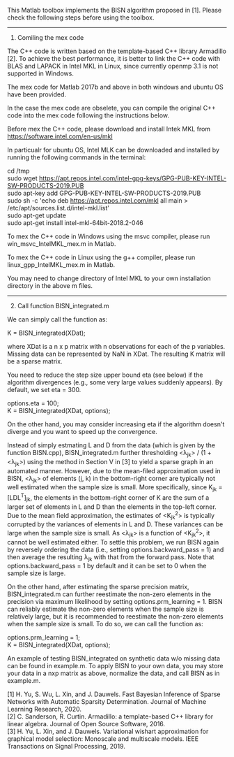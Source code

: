 This Matlab toolbox implements the BISN algorithm proposed in [1]. Please 
check the following steps before using the toolbox.

***************************************************************************

1. Comiling the mex code

The C++ code is written based on the template-based C++ library Armadillo [2]. 
To achieve the best performance, it is better to link the C++ code with
BLAS and LAPACK in Intel MKL in Linux, since currently openmp 3.1 is not 
supported in Windows.

The mex code for Matlab 2017b and above in both windows and ubuntu OS have 
been provided. 

In the case the mex code are obselete, you can compile the original C++ 
code into the mex code following the instructions below.

Before mex the C++ code, please download and install Intek MKL from
https://software.intel.com/en-us/mkl

In particualr for ubuntu OS, Intel MLK can be downloaded and installed by 
running the following commands in the terminal:


cd /tmp  
sudo wget https://apt.repos.intel.com/intel-gpg-keys/GPG-PUB-KEY-INTEL-SW-PRODUCTS-2019.PUB  
sudo apt-key add GPG-PUB-KEY-INTEL-SW-PRODUCTS-2019.PUB  
sudo sh -c 'echo deb https://apt.repos.intel.com/mkl all main > /etc/apt/sources.list.d/intel-mkl.list'  
sudo apt-get update  
sudo apt-get install intel-mkl-64bit-2018.2-046

To mex the C++ code in Windows using the msvc compiler, please run 
win_msvc_IntelMKL_mex.m in Matlab.

To mex the C++ code in Linux using the g++ compiler, please run 
linux_gpp_IntelMKL_mex.m in Matlab.

You may need to change directory of Intel MKL to your own installation 
directory in the above m files.

***************************************************************************

2. Call function BISN_integrated.m

We can simply call the function as:

K = BISN_integrated(XDat);

where XDat is a n x p matrix with n observations for each of the p 
variables. Missing data can be represented by NaN in XDat. The resulting 
K matrix will be a sparse matrix. 

You need to reduce the step size upper bound eta (see below) if the algorithm 
divergences (e.g., some very large values suddenly appears). By default, 
we set eta = 300.

options.eta = 100;  
K = BISN_integrated(XDat, options);

On the other hand, you may consider increasing eta if the 
algorithm doesn't diverge and you want to speed up the convergence.

Instead of simply estmating L and D from the data (which is given by the 
function BISN.cpp), BISN_integrated.m further thresholding 
<&lambda;<sub>jk</sub>> / (1 +<&lambda;<sub>jk</sub>>) using the method in 
Section V in [3] to yield a sparse graph in an automated manner. However, 
due to the mean-filed approximation used in BISN, <&lambda;<sub>jk</sub>> of 
elements (j, k) in the bottom-right corner are typically not well estimated
when the sample size is small. More specifically, since 
K<sub>jk</sub> = [LDL<sup>T</sup>]<sub>jk</sub>, the elements in the 
bottom-right corner of K are the sum of a larger set of elements in L and D 
than the elements in the top-left corner. Due to the mean field 
approximation, the estimates of <K<sub>jk</sub><sup>2</sup>> is 
typically corrupted by the variances of elements in L and D. These variances
can be large when the sample size is small. As <&lambda;<sub>jk</sub>> is a 
function of <K<sub>jk</sub><sup>2</sup>>, it cannot be well estimated 
either. To settle this problem, we run BISN again by reversely ordering 
the data (i.e., setting options.backward_pass = 1) and then average the 
resulting &lambda;<sub>jk</sub> with that from the forward pass. Note that 
options.backward_pass = 1 by default and it can be set to 0 when the sample 
size is large.

On the other hand, after estimating the sparse precision matrix, 
BISN_integrated.m can further reestimate the non-zero elements in the 
precision via maximum likelihood by setting options.prm_learning = 1. BISN 
can reliably estimate the non-zero elements when the sample size is 
relatively large, but it is recommended to reestimate the non-zero elements 
when the sample size is small. To do so, we can call the function as:

options.prm_learning = 1;  
K = BISN_integrated(XDat, options);

An example of testing BISN_integrated on synthetic data w/o missing data 
can be found in example.m. To apply BISN to your own data, you may store 
your data in a nxp matrix as above, normalize the data, and call BISN as 
in example.m.


[1] H. Yu, S. Wu, L. Xin, and J. Dauwels. Fast Bayesian Inference of Sparse 
    Networks with Automatic Sparsity Determination. Journal of Machine 
    Learning Research, 2020.  
[2] C. Sanderson, R. Curtin. Armadillo: a template-based C++ library for 
    linear algebra. Journal of Open Source Software, 2016.  
[3] H. Yu, L. Xin, and J. Dauwels. Variational wishart approximation for 
    graphical model selection: Monoscale and multiscale models. IEEE 
    Transactions on Signal Processing, 2019.
